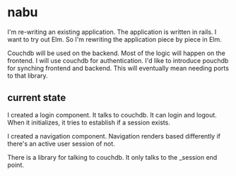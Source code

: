 # nabu

I'm re-writing an existing application. The application is written in rails. I
want to try out Elm. So I'm rewriting the application piece by piece in Elm.

Couchdb will be used on the backend. Most of the logic will happen on the
frontend. I will use couchdb for authentication. I'd like to introduce pouchdb
for synching frontend and backend. This will eventually mean needing ports to
that library.

## current state

I created a login component. It talks to couchdb. It can login and logout. When
it initializes, it tries to establish if a session exists.

I created a navigation component. Navigation renders based differently if
there's an active user session of not.

There is a library for talking to couchdb. It only talks to the _session end
point.


